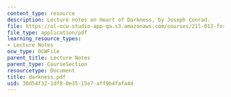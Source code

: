 ```yaml
---
content_type: resource
description: Lecture notes on Heart of Darkness, by Joseph Conrad.
file: https://ol-ocw-studio-app-qa.s3.amazonaws.com/courses/21l-012-forms-of-western-narrative-fall-2007/30d54f321df80e3515e7aff9b4fafa4d_darkness.pdf
file_type: application/pdf
learning_resource_types:
- Lecture Notes
ocw_type: OCWFile
parent_title: Lecture Notes
parent_type: CourseSection
resourcetype: Document
title: darkness.pdf
uid: 30d54f32-1df8-0e35-15e7-aff9b4fafa4d
---
```

